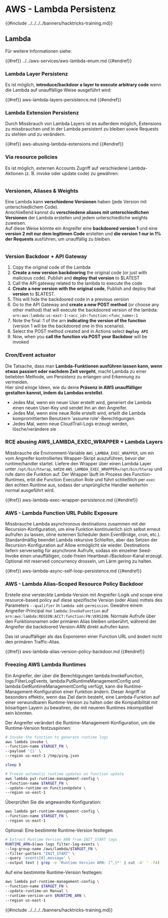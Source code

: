 # AWS - Lambda Persistenz

{{#include ../../../../banners/hacktricks-training.md}}

## Lambda

Für weitere Informationen siehe:

{{#ref}}
../../aws-services/aws-lambda-enum.md
{{#endref}}

### Lambda Layer Persistenz

Es ist möglich, **introduce/backdoor a layer to execute arbitrary code** wenn die Lambda auf unauffällige Weise ausgeführt wird:

{{#ref}}
aws-lambda-layers-persistence.md
{{#endref}}

### Lambda Extension Persistenz

Durch Missbrauch von Lambda Layers ist es außerdem möglich, Extensions zu missbrauchen und in der Lambda persistent zu bleiben sowie Requests zu stehlen und zu verändern.

{{#ref}}
aws-abusing-lambda-extensions.md
{{#endref}}

### Via resource policies

Es ist möglich, externen Accounts Zugriff auf verschiedene Lambda-Aktionen (z. B. invoke oder update code) zu gewähren:

<figure><img src="../../../../images/image (255).png" alt=""><figcaption></figcaption></figure>

### Versionen, Aliases & Weights

Eine Lambda kann **verschiedene Versionen** haben (jede Version mit unterschiedlichem Code).\
Anschließend kannst du **verschiedene aliases mit unterschiedlichen Versionen** der Lambda erstellen und jedem unterschiedliche weights zuweisen.\
Auf diese Weise könnte ein Angreifer eine **backdoored version 1** und eine **version 2 mit nur dem legitimen Code** erstellen und **die version 1 nur in 1% der Requests** ausführen, um unauffällig zu bleiben.

<figure><img src="../../../../images/image (120).png" alt=""><figcaption></figcaption></figure>

### Version Backdoor + API Gateway

1. Copy the original code of the Lambda
2. **Create a new version backdooring** the original code (or just with malicious code). Publish and **deploy that version** to $LATEST
1. Call the API gateway related to the lambda to execute the code
3. **Create a new version with the original code**, Publish and deploy that **version** to $LATEST.
1. This will hide the backdoored code in a previous version
4. Go to the API Gateway and **create a new POST method** (or choose any other method) that will execute the backdoored version of the lambda: `arn:aws:lambda:us-east-1:<acc_id>:function:<func_name>:1`
1. Note the final :1 of the arn **indicating the version of the function** (version 1 will be the backdoored one in this scenario).
5. Select the POST method created and in Actions select **`Deploy API`**
6. Now, when you **call the function via POST your Backdoor** will be invoked

### Cron/Event actuator

Die Tatsache, dass man **Lambda-Funktionen ausführen lassen kann, wenn etwas passiert oder nachdem Zeit vergeht**, macht Lambda zu einer beliebten Methode, um Persistenz zu erlangen und Erkennung zu vermeiden.\
Hier sind einige Ideen, wie du deine **Präsenz in AWS unauffälliger gestalten kannst, indem du Lambdas erstellst**.

- Jedes Mal, wenn ein neuer User erstellt wird, generiert die Lambda einen neuen User-Key und sendet ihn an den Angreifer.
- Jedes Mal, wenn eine neue Rolle erstellt wird, erteilt die Lambda kompromittierten Benutzern 'assume role'-Berechtigungen.
- Jedes Mal, wenn neue CloudTrail-Logs erzeugt werden, lösche/verändere sie

### RCE abusing AWS_LAMBDA_EXEC_WRAPPER + Lambda Layers

Missbrauche die Environment-Variable `AWS_LAMBDA_EXEC_WRAPPER`, um ein vom Angreifer kontrolliertes Wrapper-Skript auszuführen, bevor der runtime/handler startet. Liefere den Wrapper über einen Lambda Layer unter `/opt/bin/htwrap`, setze `AWS_LAMBDA_EXEC_WRAPPER=/opt/bin/htwrap` und rufe dann die Funktion auf. Der Wrapper läuft im Prozess des Function-Runtimes, erbt die Function Execution Role und führt schließlich per `exec` den echten Runtime aus, sodass der ursprüngliche Handler weiterhin normal ausgeführt wird.

{{#ref}}
aws-lambda-exec-wrapper-persistence.md
{{#endref}}

### AWS - Lambda Function URL Public Exposure

Missbrauche Lambda asynchronous destinations zusammen mit der Recursion-Konfiguration, um eine Funktion kontinuierlich sich selbst erneut aufrufen zu lassen, ohne externen Scheduler (kein EventBridge, cron, etc.). Standardmäßig beendet Lambda rekursive Schleifen, aber das Setzen der Recursion-Konfiguration auf Allow ermöglicht sie wieder. Destinations liefern serverseitig für asynchrone Aufrufe, sodass ein einzelner Seed-Invoke einen unauffälligen, code-freien Heartbeat-/Backdoor-Kanal erzeugt. Optional mit reserved concurrency drosseln, um Lärm gering zu halten.

{{#ref}}
aws-lambda-async-self-loop-persistence.md
{{#endref}}

### AWS - Lambda Alias-Scoped Resource Policy Backdoor

Erstelle eine versteckte Lambda-Version mit Angreifer-Logik und scope eine resource-based policy auf diese spezifische Version (oder Alias) mittels des Parameters `--qualifier` in `lambda add-permission`. Gewähre einem Angreifer-Principal nur `lambda:InvokeFunction` auf `arn:aws:lambda:REGION:ACCT:function:FN:VERSION`. Normale Aufrufe über den Funktionsnamen oder primären Alias bleiben unberührt, während der Angreifer die backdoored Version-ARN direkt aufrufen kann.

Das ist unauffälliger als das Exponieren einer Function URL und ändert nicht den primären Traffic-Alias.

{{#ref}}
aws-lambda-alias-version-policy-backdoor.md
{{#endref}}

### Freezing AWS Lambda Runtimes

Ein Angreifer, der über die Berechtigungen lambda:InvokeFunction, logs:FilterLogEvents, lambda:PutRuntimeManagementConfig und lambda:GetRuntimeManagementConfig verfügt, kann die Runtime-Management-Konfiguration einer Funktion ändern. Dieser Angriff ist besonders effektiv, wenn das Ziel darin besteht, eine Lambda-Funktion auf einer verwundbaren Runtime-Version zu halten oder die Kompatibilität mit bösartigen Layern zu bewahren, die mit neueren Runtimes inkompatibel sein könnten.

Der Angreifer verändert die Runtime-Management-Konfiguration, um die Runtime-Version festzuspinnen:
```bash
# Invoke the function to generate runtime logs
aws lambda invoke \
--function-name $TARGET_FN \
--payload '{}' \
--region us-east-1 /tmp/ping.json

sleep 5

# Freeze automatic runtime updates on function update
aws lambda put-runtime-management-config \
--function-name $TARGET_FN \
--update-runtime-on FunctionUpdate \
--region us-east-1
```
Überprüfen Sie die angewandte Konfiguration:
```bash
aws lambda get-runtime-management-config \
--function-name $TARGET_FN \
--region us-east-1
```
Optional: Eine bestimmte Runtime-Version festlegen
```bash
# Extract Runtime Version ARN from INIT_START logs
RUNTIME_ARN=$(aws logs filter-log-events \
--log-group-name /aws/lambda/$TARGET_FN \
--filter-pattern "INIT_START" \
--query 'events[0].message' \
--output text | grep -o 'Runtime Version ARN: [^,]*' | cut -d' ' -f4)
```
Auf eine bestimmte Runtime-Version festlegen:
```bash
aws lambda put-runtime-management-config \
--function-name $TARGET_FN \
--update-runtime-on Manual \
--runtime-version-arn $RUNTIME_ARN \
--region us-east-1
```
{{#include ../../../../banners/hacktricks-training.md}}
